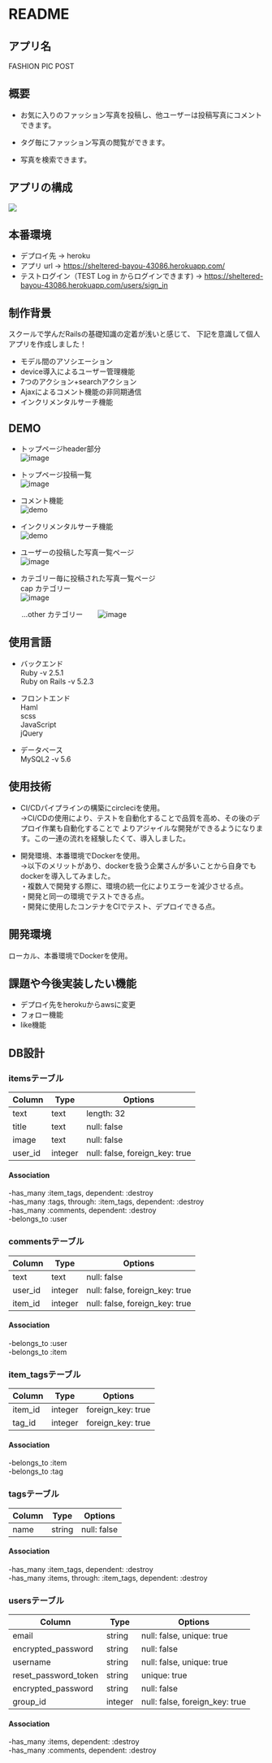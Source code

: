 # README

## アプリ名  

FASHION PIC POST
  
  
## 概要  
  
- お気に入りのファッション写真を投稿し、他ユーザーは投稿写真にコメントできます。  
  
- タグ毎にファッション写真の閲覧ができます。  
  
- 写真を検索できます。  
    
    
## アプリの構成    
    
![](.drawio.svg)  
  
  
## 本番環境  
  
- デプロイ先 → heroku  
- アプリ url → https://sheltered-bayou-43086.herokuapp.com/  
- テストログイン（TEST Log in からログインできます) → https://sheltered-bayou-43086.herokuapp.com/users/sign_in  
  
  
## 制作背景

スクールで学んだRailsの基礎知識の定着が浅いと感じて、
下記を意識して個人アプリを作成しました！

- モデル間のアソシエーション  
- device導入によるユーザー管理機能  
- 7つのアクション+searchアクション  
- Ajaxによるコメント機能の非同期通信  
- インクリメンタルサーチ機能  


## DEMO

- トップページheader部分  
![image](https://user-images.githubusercontent.com/64628395/85689490-a2ae2100-b70d-11ea-8999-92aca55dffbb.png)  
  
- トップページ投稿一覧  
![image](https://user-images.githubusercontent.com/64628395/85689999-1819f180-b70e-11ea-9024-1df327268b37.png)  
  
- コメント機能    
![demo](https://gyazo.com/98032fe151d928e8b01107c6ccca586e/raw)  
  
- インクリメンタルサーチ機能   
![demo](https://gyazo.com/2066310facef463a33ff8e9139f828e7/raw)  
  
- ユーザーの投稿した写真一覧ページ    
![image](https://user-images.githubusercontent.com/64628395/85699039-266c0b80-b716-11ea-87f5-689216e37ce0.png)  
   
- カテゴリー毎に投稿された写真一覧ページ  
cap カテゴリー  
![image](https://user-images.githubusercontent.com/64628395/85699342-66cb8980-b716-11ea-8466-46e232b039db.png)
  
&emsp; &nbsp; …other カテゴリー
&emsp; &nbsp; ![image](https://user-images.githubusercontent.com/64628395/85699599-a1352680-b716-11ea-9335-c79fbf80f448.png)  


## 使用言語

- バックエンド  
Ruby -v 2.5.1  
Ruby on Rails -v 5.2.3  

- フロントエンド  
Haml  
scss  
JavaScript  
jQuery  

- データベース  
MySQL2 -v 5.6  


## 使用技術

- CI/CDパイプラインの構築にcircleciを使用。  
→CI/CDの使用により、テストを自動化することで品質を高め、その後のデプロイ作業も自動化することで
よりアジャイルな開発ができるようになります。この一連の流れを経験したくて、導入しました。

- 開発環境、本番環境でDockerを使用。  
→以下のメリットがあり、dockerを扱う企業さんが多いことから自身でもdockerを導入してみました。  
・複数人で開発する際に、環境の統一化によりエラーを減少させる点。  
・開発と同一の環境でテストできる点。  
・開発に使用したコンテナをCIでテスト、デプロイできる点。  


## 開発環境

ローカル、本番環境でDockerを使用。


## 課題や今後実装したい機能

- デプロイ先をherokuからawsに変更
- フォロー機能
- like機能


## DB設計

### itemsテーブル

|Column|Type|Options|
|------|----|-------|
|text|text|length: 32|
|title|text|null: false|
|image|text|null: false|
|user_id|integer|null: false, foreign_key: true|

#### Association

-has_many :item_tags, dependent: :destroy  
-has_many :tags, through: :item_tags, dependent: :destroy  
-has_many :comments, dependent: :destroy  
-belongs_to :user  


### commentsテーブル

|Column|Type|Options|
|------|----|-------|
|text|text|null: false|
|user_id|integer|null: false, foreign_key: true|
|item_id|integer|null: false, foreign_key: true|

#### Association

-belongs_to :user  
-belongs_to :item  


### item_tagsテーブル

|Column|Type|Options|
|------|----|-------|
|item_id|integer|foreign_key: true|
|tag_id|integer|foreign_key: true|

#### Association

-belongs_to :item  
-belongs_to :tag  


### tagsテーブル

|Column|Type|Options|
|------|----|-------|
|name|string|null: false|

#### Association

-has_many :item_tags, dependent: :destroy  
-has_many :items, through: :item_tags, dependent: :destroy  


### usersテーブル

|Column|Type|Options|
|------|----|-------|
|email|string|null: false, unique: true|
|encrypted_password|string|null: false|
|username|string|null: false, unique: true|
|reset_password_token|string|unique: true|
|encrypted_password|string|null: false|
|group_id|integer|null: false, foreign_key: true|

#### Association

-has_many :items, dependent: :destroy  
-has_many :comments, dependent: :destroy  
